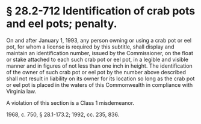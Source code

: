 # § 28.2-712 Identification of crab pots and eel pots; penalty.

<p>On and after January 1, 1993, any person owning or using a crab pot or eel pot, for whom a license is required by this subtitle, shall display and maintain an identification number, issued by the Commissioner, on the float or stake attached to each such crab pot or eel pot, in a legible and visible manner and in figures of not less than one inch in height. The identification of the owner of such crab pot or eel pot by the number above described shall not result in liability on its owner for its location so long as the crab pot or eel pot is placed in the waters of this Commonwealth in compliance with Virginia law.</p><p>A violation of this section is a Class 1 misdemeanor.</p><p>1968, c. 750, § 28.1-173.2; 1992, cc. 235, 836.</p>